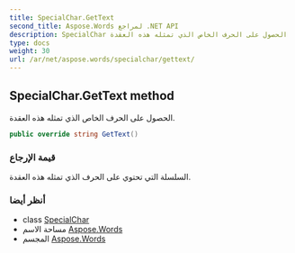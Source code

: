 ```yaml
---
title: SpecialChar.GetText
second_title: Aspose.Words لمراجع .NET API
description: SpecialChar طريقة. الحصول على الحرف الخاص الذي تمثله هذه العقدة.
type: docs
weight: 30
url: /ar/net/aspose.words/specialchar/gettext/
---
```

## SpecialChar.GetText method

الحصول على الحرف الخاص الذي تمثله هذه العقدة.

```csharp
public override string GetText()
```

### قيمة الإرجاع

السلسلة التي تحتوي على الحرف الذي تمثله هذه العقدة.

### أنظر أيضا

* class [SpecialChar](../)
* مساحة الاسم [Aspose.Words](../../specialchar/)
* المجسم [Aspose.Words](../../../)


